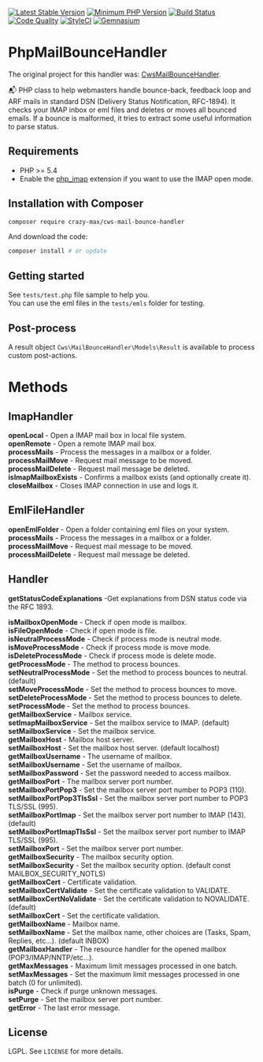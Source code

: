 [![Latest Stable Version](https://img.shields.io/packagist/v/crazy-max/cws-mail-bounce-handler.svg?style=flat-square)](https://packagist.org/packages/crazy-max/cws-mail-bounce-handler)
[![Minimum PHP Version](https://img.shields.io/badge/php->%3D%205.4-8892BF.svg?style=flat-square)](https://php.net/)
[![Build Status](https://img.shields.io/travis/crazy-max/CwsMailBounceHandler/master.svg?style=flat-square)](https://travis-ci.org/crazy-max/CwsMailBounceHandler)
[![Code Quality](https://img.shields.io/codacy/grade/8f7ffe61570648478edabbd77dcad644.svg?style=flat-square)](https://www.codacy.com/app/seracid/CwsMailBounceHandler)
[![StyleCI](https://styleci.io/repos/9326633/shield?style=flat-square)](https://styleci.io/repos/9326633)
[![Gemnasium](https://img.shields.io/gemnasium/crazy-max/CwsMailBounceHandler.svg?style=flat-square)](https://gemnasium.com/github.com/crazy-max/CwsMailBounceHandler)

# PhpMailBounceHandler
The original project for this handler was: [CwsMailBounceHandler](https://github.com/crazy-max/CwsMailBounceHandler). 

📬 PHP class to help webmasters handle bounce-back, feedback loop and ARF mails in standard DSN (Delivery Status Notification, RFC-1894).
It checks your IMAP inbox or eml files and deletes or moves all bounced emails.
If a bounce is malformed, it tries to extract some useful information to parse status.

## Requirements

* PHP >= 5.4
* Enable the [php_imap](http://php.net/manual/en/book.imap.php) extension if you want to use the IMAP open mode.

## Installation with Composer

```bash
composer require crazy-max/cws-mail-bounce-handler
```

And download the code:

```bash
composer install # or update
```

## Getting started

See `tests/test.php` file sample to help you.<br />
You can use the eml files in the `tests/emls` folder for testing.

## Post-process

A result object `Cws\MailBounceHandler\Models\Result` is available to process custom post-actions.

# Methods
## ImapHandler
**openLocal** - Open a IMAP mail box in local file system.<br />
**openRemote** - Open a remote IMAP mail box.<br />
**processMails** - Process the messages in a mailbox or a folder.<br />
**processMailMove** - Request mail message to be moved. <br />
**processMailDelete** - Request mail message be deleted. <br />
**isImapMailboxExists** - Confirms a mailbox exists (and optionally create it). <br />
**closeMailbox** - Closes IMAP connection in use and logs it.

## EmlFileHandler
**openEmlFolder** - Open a folder containing eml files on your system.<br />
**processMails** - Process the messages in a mailbox or a folder.<br />
**processMailMove** - Request mail message to be moved. <br />
**processMailDelete** - Request mail message be deleted. <br />

## Handler

**getStatusCodeExplanations** -Get explanations from DSN status code via the RFC 1893.<br />

**isMailboxOpenMode** - Check if open mode is mailbox.<br />
**isFileOpenMode** - Check if open mode is file.<br />
**isNeutralProcessMode** - Check if process mode is neutral mode.<br />
**isMoveProcessMode** - Check if process mode is move mode.<br />
**isDeleteProcessMode** - Check if process mode is delete mode.<br />
**getProcessMode** - The method to process bounces.<br />
**setNeutralProcessMode** - Set the method to process bounces to neutral. (default)<br />
**setMoveProcessMode** - Set the method to process bounces to move.<br />
**setDeleteProcessMode** - Set the method to process bounces to delete.<br />
**setProcessMode** - Set the method to process bounces.<br />
**getMailboxService** - Mailbox service.<br />
**setImapMailboxService** - Set the mailbox service to IMAP. (default)<br />
**setMailboxService** - Set the mailbox service.<br />
**getMailboxHost** - Mailbox host server.<br />
**setMailboxHost** - Set the mailbox host server. (default localhost)<br />
**getMailboxUsername** - The username of mailbox.<br />
**setMailboxUsername** - Set the username of mailbox.<br />
**setMailboxPassword** - Set the password needed to access mailbox.<br />
**getMailboxPort** - The mailbox server port number.<br />
**setMailboxPortPop3** - Set the mailbox server port number to POP3 (110).<br />
**setMailboxPortPop3TlsSsl** - Set the mailbox server port number to POP3 TLS/SSL (995).<br />
**setMailboxPortImap** - Set the mailbox server port number to IMAP (143). (default)<br />
**setMailboxPortImapTlsSsl** - Set the mailbox server port number to IMAP TLS/SSL (995).<br />
**setMailboxPort** - Set the mailbox server port number.<br />
**getMailboxSecurity** - The mailbox security option.<br />
**setMailboxSecurity** - Set the mailbox security option. (default const MAILBOX_SECURITY_NOTLS)<br />
**getMailboxCert** - Certificate validation.<br />
**setMailboxCertValidate** - Set the certificate validation to VALIDATE.<br />
**setMailboxCertNoValidate** - Set the certificate validation to NOVALIDATE. (default)<br />
**setMailboxCert** - Set the certificate validation.<br />
**getMailboxName** - Mailbox name.<br />
**setMailboxName** - Set the mailbox name, other choices are (Tasks, Spam, Replies, etc...). (default INBOX)<br />
**getMailboxHandler** - The resource handler for the opened mailbox (POP3/IMAP/NNTP/etc...).<br />
**getMaxMessages** - Maximum limit messages processed in one batch.<br />
**setMaxMessages** - Set the maximum limit messages processed in one batch (0 for unlimited).<br />
**isPurge** - Check if purge unknown messages.<br />
**setPurge** - Set the mailbox server port number.<br />
**getError** - The last error message.<br />

## License

LGPL. See `LICENSE` for more details.
